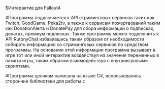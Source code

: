 $Интерактив для Fallout4

#Программа подключается к API стриминговых сервисов таких как Twitch, GoodGame, Peka2tv, а также к сервисам пожертвований таким как DonationAlerts и DonatePay для сбора информации о подписках, донатах, премиум подписках. Также программу можно подключить к API RutonyChat избавившись таким образом от необходимости собирать информацию со стриминговых сервисов по средством программы. На основании этой информации программа вызывает в игре тот или иной интерактив воздействуя на значения переменных в памяти игры, таким образом взаимодействуя с внутриигровыми скриптами.

#Программа целиком написана на языке C#, использовались сторонние библиотеки для работы с
